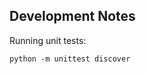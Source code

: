 Development Notes
-----------------

Running unit tests:

```shell script
python -m unittest discover
```